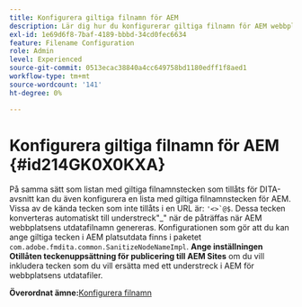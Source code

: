 ```yaml
---
title: Konfigurera giltiga filnamn för AEM
description: Lär dig hur du konfigurerar giltiga filnamn för AEM webbplatsutdata
exl-id: 1e69d6f8-7baf-4189-bbbd-34cd0fec6634
feature: Filename Configuration
role: Admin
level: Experienced
source-git-commit: 0513ecac38840a4cc649758bd1180edff1f8aed1
workflow-type: tm+mt
source-wordcount: '141'
ht-degree: 0%

---
```


# Konfigurera giltiga filnamn för AEM {#id214GK0X0KXA}

På samma sätt som listan med giltiga filnamnstecken som tillåts för DITA-avsnitt kan du även konfigurera en lista med giltiga filnamnstecken för AEM. Vissa av de kända tecken som inte tillåts i en URL är: ```'<>`@$```. Dessa tecken konverteras automatiskt till understreck&quot;_&quot; när de påträffas när AEM webbplatsens utdatafilnamn genereras. Konfigurationen som gör att du kan ange giltiga tecken i AEM platsutdata finns i paketet `com.adobe.fmdita.common.SanitizeNodeNameImpl`. **Ange inställningen Otillåten teckenuppsättning för publicering till AEM Sites** om du vill inkludera tecken som du vill ersätta med ett understreck i AEM för webbplatsens utdatafiler.

**Överordnat ämne:**&#x200B;[&#x200B; Konfigurera filnamn](conf-file-names.md)
